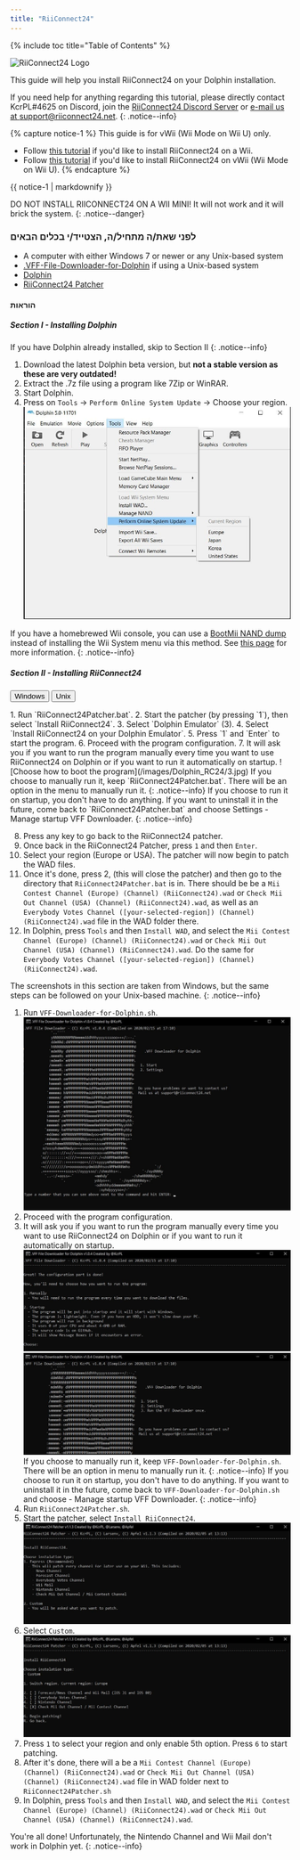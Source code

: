```yaml
---
title: "RiiConnect24"
---
```


{% include toc title="Table of Contents" %}

![RiiConnect24 Logo](/images/WiiRC24Logo.jpg)

This guide will help you install RiiConnect24 on your Dolphin installation.

If you need help for anything regarding this tutorial, please directly contact KcrPL#4625 on Discord, join the [RiiConnect24 Discord Server](https://discord.gg/rc24) or [e-mail us at support@riiconnect24.net](mailto:support@riiconnect24.net).
{: .notice--info}

{% capture notice-1 %}
This guide is for vWii (Wii Mode on Wii U) only.

- Follow [this tutorial](riiconnect24-wii) if you'd like to install RiiConnect24 on a Wii.
- Follow [this tutorial](riiconnect24-vwii) if you'd like to install RiiConnect24 on vWii (Wii Mode on Wii U).
{% endcapture %}

<div class="notice--warning">{{ notice-1 | markdownify }}</div>

DO NOT INSTALL RIICONNECT24 ON A WII MINI! It will not work and it will brick the system.
{: .notice--danger}

### לפני שאת/ה מתחיל/ה, הצטייד/י בכלים הבאים

* A computer with either Windows 7 or newer or any Unix-based system
* [.VFF-File-Downloader-for-Dolphin](https://github.com/RiiConnect24/.VFF-File-Downloader-for-Dolphin/releases) if using a Unix-based system
* [Dolphin](https://dolphin-emu.org/download/)
* [RiiConnect24 Patcher](https://github.com/RiiConnect24/RiiConnect24-Patcher/releases)

#### הוראות

##### Section I - Installing Dolphin

If you have Dolphin already installed, skip to Section II
{: .notice--info}

1. Download the latest Dolphin beta version, but **not a stable version as these are very outdated!**
2. Extract the .7z file using a program like 7Zip or WinRAR.
3. Start Dolphin.
4. Press on `Tools` -> `Perform Online System Update` -> Choose your region. ![Perform Online System Update](/images/Dolphin_RC24/1.jpg)

If you have a homebrewed Wii console, you can use a [BootMii NAND dump](bootmii) instead of installing the Wii System menu via this method. See [this page](https://wiki.dolphin-emu.org/index.php?title=NAND_Usage_Guide) for more information.
{: .notice--info}

##### Section II - Installing RiiConnect24

<button class="tablinks btn btn--large btn--primary" id="defaultOpen" onclick="openTab(event, 'windows')">Windows</button>
<button class="tablinks btn btn--large btn--info" onclick="openTab(event, 'unix')">Unix</button>

<div id="windows" class="blanktabcontent" markdown="1">
1. Run `RiiConnect24Patcher.bat`.
2. Start the patcher (by pressing `1`), then select `Install RiiConnect24`.
3. Select `Dolphin Emulator` (3).
4. Select `Install RiiConnect24 on your Dolphin Emulator`.
5. Press `1` and `Enter` to start the program.
6. Proceed with the program configuration.
7. It will ask you if you want to run the program manually every time you want to use RiiConnect24 on Dolphin or if you want to run it automatically on startup. ![Choose how to boot the program](/images/Dolphin_RC24/3.jpg)
If you choose to manually run it, keep `RiiConnect24Patcher.bat`. There will be an option in the menu to manually run it.
{: .notice--info}
If you choose to run it on startup, you don't have to do anything. If you want to uninstall it in the future, come back to `RiiConnect24Patcher.bat` and choose Settings - Manage startup VFF Downloader.
{: .notice--info}

8. Press any key to go back to the RiiConnect24 patcher.
9. Once back in the RiiConnect24 Patcher, press `1` and then `Enter`.
10. Select your region (Europe or USA). The patcher will now begin to patch the WAD files.
11. Once it's done, press 2, (this will close the patcher) and then go to the directory that `RiiConnect24Patcher.bat` is in. There should be be a `Mii Contest Channel (Europe) (Channel) (RiiConnect24).wad` or `Check Mii Out Channel (USA) (Channel) (RiiConnect24).wad`, as well as an `Everybody Votes Channel ([your-selected-region]) (Channel) (RiiConnect24).wad` file in the WAD folder there.
12. In Dolphin, press `Tools` and then `Install WAD`, and select the `Mii Contest Channel (Europe) (Channel) (RiiConnect24).wad` or `Check Mii Out Channel (USA) (Channel) (RiiConnect24).wad`. Do the same for `Everybody Votes Channel ([your-selected-region]) (Channel) (RiiConnect24).wad`.
</div>

<div id="unix" class="blanktabcontent" markdown="1">
The screenshots in this section are taken from Windows, but the same steps can be followed on your Unix-based machine.
{: .notice--info}

1. Run `VFF-Downloader-for-Dolphin.sh`. ![Main Menu](/images/Dolphin_RC24/2.jpg)
3. Proceed with the program configuration.
4. It will ask you if you want to run the program manually every time you want to use RiiConnect24 on Dolphin or if you want to run it automatically on startup. ![Choose how to boot the program](/images/Dolphin_RC24/3.jpg)
![Run once](/images/Dolphin_RC24/4.jpg)
If you choose to manually run it, keep `VFF-Downloader-for-Dolphin.sh`. There will be an option in menu to manually run it.
{: .notice--info}
If you choose to run it on startup, you don't have to do anything. If you want to uninstall it in the future, come back to `VFF-Downloader-for-Dolphin.sh` and choose - Manage startup VFF Downloader.
{: .notice--info}
5. Run `RiiConnect24Patcher.sh`.
6. Start the patcher, select `Install RiiConnect24`. ![Select Custom](/images/Dolphin_RC24/5.jpg)
7. Select `Custom`. ![Select Check Mii Out Channel](/images/Dolphin_RC24/6.jpg)
8. Press `1` to select your region and only enable 5th option. Press `6` to start patching.
9. After it's done, there will a be a `Mii Contest Channel (Europe) (Channel) (RiiConnect24).wad` or `Check Mii Out Channel (USA) (Channel) (RiiConnect24).wad` file in WAD folder next to `RiiConnect24Patcher.sh`
10. In Dolphin, press `Tools` and then `Install WAD`, and select the `Mii Contest Channel (Europe) (Channel) (RiiConnect24).wad` or `Check Mii Out Channel (USA) (Channel) (RiiConnect24).wad`.
</div>

You're all done! Unfortunately, the Nintendo Channel and Wii Mail don't work in Dolphin yet.
{: .notice--info}

<script>
    let tabcontent = document.getElementsByClassName("blanktabcontent");
    let tablinks = document.getElementsByClassName("tablinks");

    function openTab(evt, tabName) {
        let element;

        for (element of tabcontent) {
            element.style.display = "none";
        }

        for (element of tablinks) {
            element.className = element.className.replace("btn--primary", "btn--info");
            if (!element.className.includes('btn--info'))
                element.className += " btn--info";
        }

        document.getElementById(tabName).style.display = "block";
        evt.currentTarget.className = evt.currentTarget.className.replace("btn--info", "btn--primary");
    }

    // Get the element with id="defaultOpen" and click on it
    document.getElementById("defaultOpen").click();
</script>
